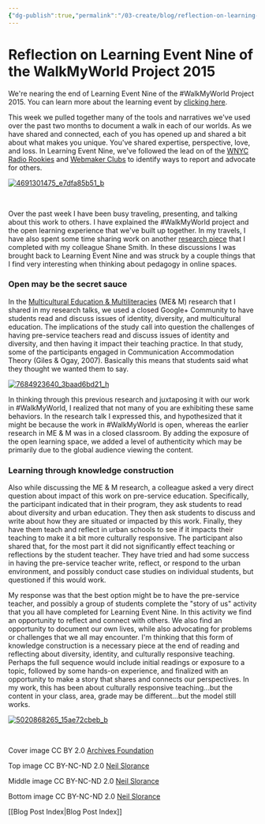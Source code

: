 ```yaml
---
{"dg-publish":true,"permalink":"/03-create/blog/reflection-on-learning-event-nine-of-the-walk-my-world-project-2015/","title":"Reflection on Learning Event Nine of the #WalkMyWorld Project 2015","tags":["walkmyworld"]}
---
```


# Reflection on Learning Event Nine of the WalkMyWorld Project 2015

We're nearing the end of Learning Event Nine of the #WalkMyWorld Project 2015. You can learn more about the learning event by [clicking here](https://sites.google.com/site/walkmyworldproject/2015-learning-events/story-of-us).

This week we pulled together many of the tools and narratives we've used over the past two months to document a walk in each of our worlds. As we have shared and connected, each of you has opened up and shared a bit about what makes you unique. You've shared expertise, perspective, love, and loss. In Learning Event Nine, we've followed the lead on of the [WNYC Radio Rookies](https://radiorookies.makes.org/thimble/diy-toolkit-how-to-report-your-own-story) and [Webmaker Clubs](http://mozilla.github.io/webmaker-curriculum/WebLiteracyBasics-I/session03-storyofus.html) to identify ways to report and advocate for others.

[![4691301475_e7dfa85b51_b](images/4691301475_e7dfa85b51_b-750x380.jpg)](http://wiobyrne.com/wp-content/uploads/2015/03/4691301475_e7dfa85b51_b.jpg)

 

Over the past week I have been busy traveling, presenting, and talking about this work to others. I have explained the #WalkMyWorld project and the open learning experience that we've built up together. In my travels, I have also spent some time sharing work on another [research piece](http://wiobyrne.com/me-and-m/) that I completed with my colleague Shane Smith. In these discussions I was brought back to Learning Event Nine and was struck by a couple things that I find very interesting when thinking about pedagogy in online spaces.

### Open may be the secret sauce

In the [Multicultural Education & Multiliteracies](http://wiobyrne.com/me-and-m/) (ME& M) research that I shared in my research talks, we used a closed Google+ Community to have students read and discuss issues of identity, diversity, and multicultural education. The implications of the study call into question the challenges of having pre-service teachers read and discuss issues of identity and diversity, and then having it impact their teaching practice. In that study, some of the participants engaged in Communication Accommodation Theory (Giles & Ogay, 2007). Basically this means that students said what they thought we wanted them to say.

[![7684923640_3baad6bd21_h](images/7684923640_3baad6bd21_h-750x380.jpg)](http://wiobyrne.com/wp-content/uploads/2015/03/7684923640_3baad6bd21_h.jpg)

In thinking through this previous research and juxtaposing it with our work in #WalkMyWorld, I realized that not many of you are exhibiting these same behaviors. In the research talk I expressed this, and hypothesized that it might be because the work in #WalkMyWorld is open, whereas the earlier research in ME & M was in a closed classroom. By adding the exposure of the open learning space, we added a level of authenticity which may be primarily due to the global audience viewing the content.

### Learning through knowledge construction

Also while discussing the ME & M research, a colleague asked a very direct question about impact of this work on pre-service education. Specifically, the participant indicated that in their program, they ask students to read about diversity and urban education. They then ask students to discuss and write about how they are situated or impacted by this work. Finally, they have them teach and reflect in urban schools to see if it impacts their teaching to make it a bit more culturally responsive. The participant also shared that, for the most part it did not significantly effect teaching or reflections by the student teacher. They have tried and had some success in having the pre-service teacher write, reflect, or respond to the urban environment, and possibly conduct case studies on individual students, but questioned if this would work.

My response was that the best option might be to have the pre-service teacher, and possibly a group of students complete the "story of us" activity that you all have completed for Learning Event Nine. In this activity we find an opportunity to reflect and connect with others. We also find an opportunity to document our own lives, while also advocating for problems or challenges that we all may encounter. I'm thinking that this form of knowledge construction is a necessary piece at the end of reading and reflecting about diversity, identity, and culturally responsive teaching. Perhaps the full sequence would include initial readings or exposure to a topic, followed by some hands-on experience, and finalized with an opportunity to make a story that shares and connects our perspectives. In my work, this has been about culturally responsive teaching...but the content in your class, area, grade may be different...but the model still works.

[![5020868265_15ae72cbeb_b](images/5020868265_15ae72cbeb_b-750x380.jpg)](http://wiobyrne.com/wp-content/uploads/2015/03/5020868265_15ae72cbeb_b.jpg)

 

Cover image CC BY 2.0 [Archives Foundation](https://www.flickr.com/photos/100288576@N04/9517852232)

Top image CC BY-NC-ND 2.0 [Neil Slorance](https://www.flickr.com/photos/osm_art/4691301475)

Middle image CC BY-NC-ND 2.0 [Neil Slorance](https://www.flickr.com/photos/osm_art/7684923640/)

Bottom image CC BY-NC-ND 2.0 [Neil Slorance](https://www.flickr.com/photos/osm_art/5020868265/)

[[Blog Post Index\|Blog Post Index]]
